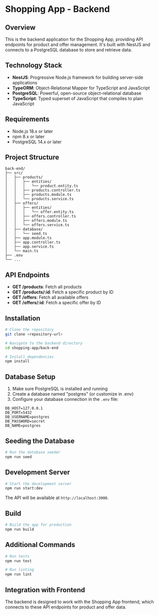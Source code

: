 # Shopping App - Backend

## Overview
This is the backend application for the Shopping App, providing API endpoints for product and offer management. It's built with NestJS and connects to a PostgreSQL database to store and retrieve data.

## Technology Stack
- **NestJS**: Progressive Node.js framework for building server-side applications
- **TypeORM**: Object-Relational Mapper for TypeScript and JavaScript
- **PostgreSQL**: Powerful, open-source object-relational database
- **TypeScript**: Typed superset of JavaScript that compiles to plain JavaScript

## Requirements
- Node.js 18.x or later
- npm 8.x or later
- PostgreSQL 14.x or later

## Project Structure
```
back-end/
├── src/
│   ├── products/
│   │   ├── entities/
│   │   │   └── product.entity.ts
│   │   ├── products.controller.ts
│   │   ├── products.module.ts
│   │   └── products.service.ts
│   ├── offers/
│   │   ├── entities/
│   │   │   └── offer.entity.ts
│   │   ├── offers.controller.ts
│   │   ├── offers.module.ts
│   │   └── offers.service.ts
│   ├── database/
│   │   └── seed.ts
│   ├── app.module.ts
│   ├── app.controller.ts
│   ├── app.service.ts
│   └── main.ts
├── .env
└── ...
```

## API Endpoints
- **GET /products**: Fetch all products
- **GET /products/:id**: Fetch a specific product by ID
- **GET /offers**: Fetch all available offers
- **GET /offers/:id**: Fetch a specific offer by ID

## Installation
```bash
# Clone the repository
git clone <repository-url>

# Navigate to the backend directory
cd shopping-app/back-end

# Install dependencies
npm install
```

## Database Setup
1. Make sure PostgreSQL is installed and running
2. Create a database named "postgres" (or customize in .env)
3. Configure your database connection in the `.env` file:
```
DB_HOST=127.0.0.1
DB_PORT=5432
DB_USERNAME=postgres
DB_PASSWORD=secret
DB_NAME=postgres
```

## Seeding the Database
```bash
# Run the database seeder
npm run seed
```

## Development Server
```bash
# Start the development server
npm run start:dev
```
The API will be available at `http://localhost:3000`.

## Build
```bash
# Build the app for production
npm run build
```

## Additional Commands
```bash
# Run tests
npm run test

# Run linting
npm run lint
```

## Integration with Frontend
The backend is designed to work with the Shopping App frontend, which connects to these API endpoints for product and offer data.